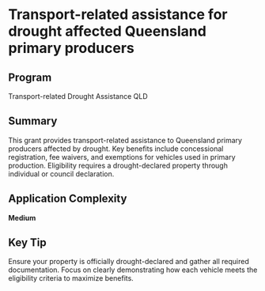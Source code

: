 # Transport-related assistance for drought affected Queensland primary producers
  
## Program
Transport-related Drought Assistance QLD

## Summary
This grant provides transport-related assistance to Queensland primary producers affected by drought. Key benefits include concessional registration, fee waivers, and exemptions for vehicles used in primary production. Eligibility requires a drought-declared property through individual or council declaration.

## Application Complexity
**Medium**

## Key Tip
Ensure your property is officially drought-declared and gather all required documentation. Focus on clearly demonstrating how each vehicle meets the eligibility criteria to maximize benefits.
